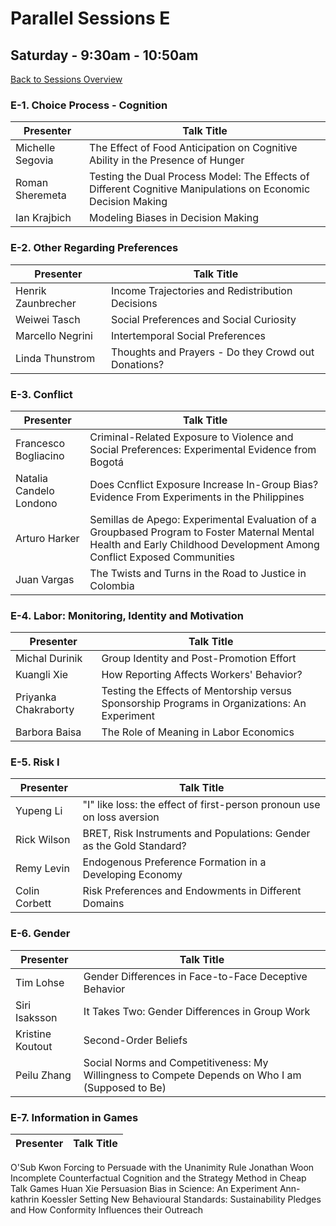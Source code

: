 # Parallel Sessions E
## Saturday - 9:30am - 10:50am
[Back to Sessions Overview](README.md)

### **E-1. Choice Process - Cognition**

Presenter     | Talk Title
--------------|------------
Michelle Segovia | The Effect of Food Anticipation on Cognitive Ability in the Presence of Hunger
Roman Sheremeta | Testing the Dual Process Model: The Effects of Different Cognitive Manipulations on Economic Decision Making
Ian Krajbich |	Modeling Biases in Decision Making



### **E-2. Other Regarding Preferences**	

Presenter     | Talk Title
--------------|------------|
Henrik Zaunbrecher |	Income Trajectories and Redistribution Decisions
Weiwei Tasch	| Social Preferences and Social Curiosity
Marcello Negrini |	Intertemporal Social Preferences
Linda Thunstrom |	Thoughts and Prayers - Do they Crowd out Donations?
	

### **E-3. Conflict**

Presenter     | Talk Title
--------------|------------|
Francesco Bogliacino	| Criminal-Related Exposure to Violence and Social Preferences: Experimental Evidence from Bogotá
Natalia Candelo Londono	| Does Ccnflict Exposure Increase In-Group Bias? Evidence From Experiments in the Philippines
Arturo Harker	| Semillas de Apego: Experimental Evaluation of a Groupbased Program to Foster Maternal Mental Health and Early Childhood Development Among Conflict Exposed Communities
Juan Vargas	| The Twists and Turns in the Road to Justice in Colombia


### **E-4. Labor: Monitoring, Identity and Motivation**

Presenter     | Talk Title
--------------|------------|
Michal Durinik	| Group Identity and Post-Promotion Effort
Kuangli Xie |	How Reporting Affects Workers' Behavior? 
Priyanka Chakraborty |	Testing the Effects of Mentorship versus Sponsorship Programs in Organizations: An Experiment
Barbora Baisa	| The Role of Meaning in Labor Economics


### **E-5. Risk I**

Presenter     | Talk Title
--------------|------------|
Yupeng Li |	"I" like loss: the effect of first-person pronoun use on loss aversion
Rick Wilson |	BRET, Risk Instruments and Populations: Gender as the Gold Standard?
Remy Levin |	Endogenous Preference Formation in a Developing Economy
Colin Corbett |	Risk Preferences and Endowments in Different Domains


### **E-6. Gender**	

Presenter     | Talk Title
--------------|------------|
Tim Lohse	| Gender Differences in Face-to-Face Deceptive Behavior
Siri Isaksson |	It Takes Two: Gender Differences in Group Work
Kristine Koutout	| Second-Order Beliefs
Peilu Zhang	| Social Norms and Competitiveness: My Willingness to Compete Depends on Who I am (Supposed to Be)
	

### **E-7. Information in Games**

Presenter     | Talk Title
--------------|------------|
O'Sub Kwon	Forcing to Persuade with the Unanimity Rule
Jonathan Woon	Incomplete Counterfactual Cognition and the Strategy Method in Cheap Talk Games
Huan Xie	Persuasion Bias in Science: An Experiment
Ann-kathrin Koessler	Setting New Behavioural Standards: Sustainability Pledges and How Conformity Influences their Outreach
